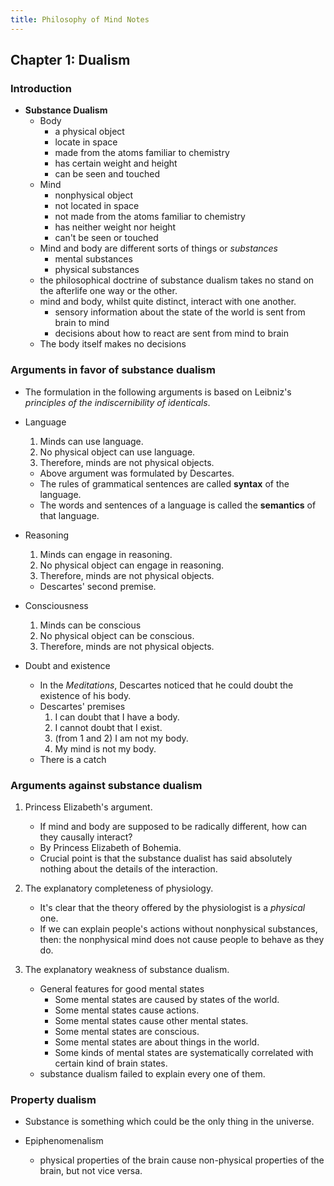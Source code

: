 ```yaml
---
title: Philosophy of Mind Notes
---
```


## Chapter 1: Dualism

### Introduction

+   __Substance Dualism__
    +   Body
        +   a physical object
        +   locate in space
        +   made from the atoms familiar to chemistry
        +   has certain weight and height
        +   can be seen and touched
    +   Mind
        +   nonphysical object
        +   not located in space
        +   not made from the atoms familiar to chemistry
        +   has neither weight nor height
        +   can't be seen or touched
    +   Mind and body are different sorts of things or _substances_
        +   mental substances
        +   physical substances
    +   the philosophical doctrine of substance dualism takes no stand on the
        afterlife one way or the other.
    +   mind and body, whilst quite distinct, interact with one another.
        +   sensory information about the state of the world is sent
            from brain to mind
        +   decisions about how to react are sent from mind to brain
    +   The body itself makes no decisions

### Arguments in favor of substance dualism

+   The formulation in the following arguments is based on Leibniz's
    _principles of the indiscernibility of identicals_.

+   Language
    1.  Minds can use language.
    2.  No physical object can use language.
    3.  Therefore, minds are not physical objects.
    +   Above argument was formulated by Descartes.
    +   The rules of grammatical sentences are called __syntax__ of the language.
    +   The words and sentences of a language is called the __semantics__ of that language.

+   Reasoning
    1.  Minds can engage in reasoning.
    2.  No physical object can engage in reasoning.
    3.  Therefore, minds are not physical objects.
    +   Descartes' second premise.

+   Consciousness
    1.  Minds can be conscious
    2.  No physical object can be conscious.
    3.  Therefore, minds are not physical objects.

+   Doubt and existence
    +   In the _Meditations_, Descartes noticed that he could doubt the existence of his body.
    +   Descartes' premises
        1.  I can doubt that I have a body.
        2.  I cannot doubt that I exist. 
        3.  (from 1 and 2) I am not my body.
        4.  My mind is not my body.
    +   There is a catch

### Arguments against substance dualism

1.  Princess Elizabeth's argument.
    +   If mind and body are supposed to be radically different, how can they causally interact?
    +   By Princess Elizabeth of Bohemia.
    +   Crucial point is that the substance dualist has said absolutely nothing about the details of the interaction.

2.  The explanatory completeness of physiology.
    +   It's clear that the theory offered by the physiologist is a _physical_ one.
    +   If we can explain people's actions without nonphysical substances, then: the nonphysical mind does not 
        cause people to behave as they do.

3.  The explanatory weakness of substance dualism.
    +   General features for good mental states
        +   Some mental states are caused by states of the world.
        +   Some mental states cause actions.
        +   Some mental states cause other mental states.
        +   Some mental states are conscious.
        +   Some mental states are about things in the world.
        +   Some kinds of mental states are systematically correlated with certain kind of brain states.
    +   substance dualism failed to explain every one of them.

### Property dualism

+   Substance is something which could be the only thing in the universe.

+   Epiphenomenalism
    +    physical properties of the brain cause non-physical properties of the brain, but not vice versa.


